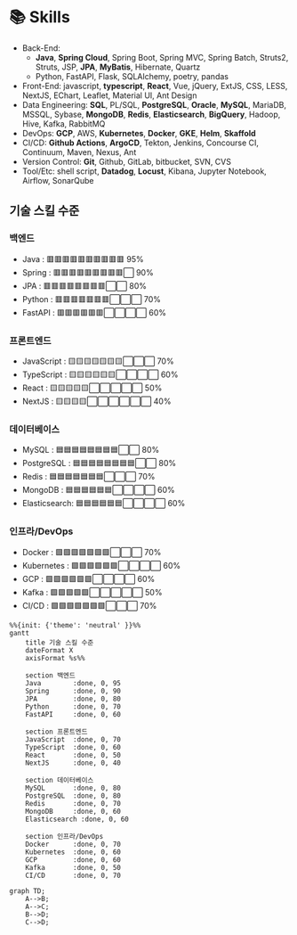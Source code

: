 # 📚 Skills

- Back-End:
  - **Java**, **Spring Cloud**, Spring Boot, Spring MVC, Spring Batch, Struts2, Struts, JSP, **JPA**, **MyBatis**, Hibernate, Quartz  
  - Python, FastAPI, Flask, SQLAlchemy, poetry, pandas
- Front-End: javascript, **typescript**, **React**, Vue, jQuery, ExtJS, CSS, LESS, NextJS, EChart, Leaflet, Material UI, Ant Design
- Data Engineering: **SQL**, PL/SQL, **PostgreSQL**, **Oracle**, **MySQL**, MariaDB, MSSQL, Sybase, **MongoDB**, **Redis**, **Elasticsearch**, **BigQuery**, Hadoop, Hive, Kafka, RabbitMQ
- DevOps: **GCP**, AWS, **Kubernetes**, **Docker**, **GKE**, **Helm**, **Skaffold**
- CI/CD: **Github Actions**, **ArgoCD**, Tekton, Jenkins, Concourse CI, Continuum, Maven, Nexus, Ant
- Version Control: **Git**, Github, GitLab, bitbucket, SVN, CVS
- Tool/Etc: shell script, **Datadog**, **Locust**, Kibana, Jupyter Notebook, Airflow, SonarQube

## 기술 스킬 수준

### 백엔드
- Java       : 🟥🟥🟥🟥🟥🟥🟥🟥🟥🟥 95%
- Spring     : 🟥🟥🟥🟥🟥🟥🟥🟥🟥⬜ 90%
- JPA        : 🟥🟥🟥🟥🟥🟥🟥🟥⬜⬜ 80%
- Python     : 🟥🟥🟥🟥🟥🟥🟥⬜⬜⬜ 70%
- FastAPI    : 🟥🟥🟥🟥🟥🟥⬜⬜⬜⬜ 60%

### 프론트엔드
- JavaScript : 🟨🟨🟨🟨🟨🟨🟨⬜⬜⬜ 70%
- TypeScript : 🟨🟨🟨🟨🟨🟨⬜⬜⬜⬜ 60%
- React      : 🟨🟨🟨🟨🟨⬜⬜⬜⬜⬜ 50%
- NextJS     : 🟨🟨🟨🟨⬜⬜⬜⬜⬜⬜ 40%

### 데이터베이스
- MySQL      : 🟦🟦🟦🟦🟦🟦🟦🟦⬜⬜ 80%
- PostgreSQL : 🟦🟦🟦🟦🟦🟦🟦🟦⬜⬜ 80%
- Redis      : 🟦🟦🟦🟦🟦🟦🟦⬜⬜⬜ 70%
- MongoDB    : 🟦🟦🟦🟦🟦🟦⬜⬜⬜⬜ 60%
- Elasticsearch: 🟦🟦🟦🟦🟦🟦⬜⬜⬜⬜ 60%

### 인프라/DevOps
- Docker     : 🟩🟩🟩🟩🟩🟩🟩⬜⬜⬜ 70%
- Kubernetes : 🟩🟩🟩🟩🟩🟩⬜⬜⬜⬜ 60%
- GCP        : 🟩🟩🟩🟩🟩🟩⬜⬜⬜⬜ 60%
- Kafka      : 🟩🟩🟩🟩🟩⬜⬜⬜⬜⬜ 50%
- CI/CD      : 🟩🟩🟩🟩🟩🟩🟩⬜⬜⬜ 70%

```mermaid
%%{init: {'theme': 'neutral' }}%%
gantt
    title 기술 스킬 수준
    dateFormat X
    axisFormat %s%%
    
    section 백엔드
    Java        :done, 0, 95
    Spring      :done, 0, 90
    JPA         :done, 0, 80
    Python      :done, 0, 70
    FastAPI     :done, 0, 60
    
    section 프론트엔드
    JavaScript  :done, 0, 70
    TypeScript  :done, 0, 60
    React       :done, 0, 50
    NextJS      :done, 0, 40
    
    section 데이터베이스
    MySQL       :done, 0, 80
    PostgreSQL  :done, 0, 80
    Redis       :done, 0, 70
    MongoDB     :done, 0, 60
    Elasticsearch :done, 0, 60
    
    section 인프라/DevOps
    Docker      :done, 0, 70
    Kubernetes  :done, 0, 60
    GCP         :done, 0, 60
    Kafka       :done, 0, 50
    CI/CD       :done, 0, 70
```

```mermaid
graph TD;
    A-->B;
    A-->C;
    B-->D;
    C-->D;
```